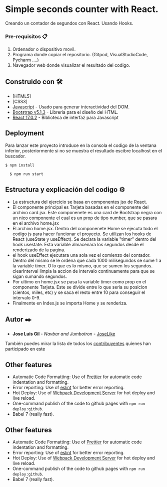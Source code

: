 # Simple seconds counter with React.

Creando un contador de segundos con React. Usando Hooks.

### Pre-requisitos 📋

1. Ordenador o dispositivo movil.
2. Programa donde copiar el repositorio. (Gitpod, VisualStudioCode, Pycharm ....)
3. Navegador web donde visualizar el resultado del codigo.


## Construido con 🛠️

* [HTML5] 
* [CSS3]  
* [Javascript](https://www.javascript.com/) - Usado para generar interactividad del DOM.
* [Bootstrap v5.1.3](https://getbootstrap.com/) - Libreria para el diseño del HTML.
* [React 17.0.2](https://es.reactjs.org/) - Biblioteca de interfaz para Javascript


## Deployment

Para lanzar este proyecto introduce en la consola el codigo de la ventana inferior, posteriormente si no se muestra el resultado escibre localhost en el buscador.
```
$ npm install
```

```bash
  $ npm run start
```



## Estructura y explicación del codigo ⚙️

* La estructura del ejercicio se basa en componentes jsx de React.
* El componente principal es Tarjeta basadas en el componente del archivo card.jsx. Este componenete es una card de Bootstrap negra con un nico componente el cual es un prop de tipo number, que se pasara en el archivo home.jsx
* El archivo home.jsx. Dentro del componenete Home se ejecuta todo el codigo js para hacer funcionar el proyecto. Se utilizan los hooks de React (useState y useEffect). Se declara la variable "timer" dentro del hook usestate. Esta variable almacenara los segundos desde el renderizado de la pagina.
* el hook useEffect ejecutara una sola vez el comienzo del contador. Dentro del mismo se le ordena que cada 1000 milisegundos se sume 1 a la variable timer. O lo que es lo mismo, que se sumen los segundos. clearInterval limpia la accion de intervalo continuamente para que se sigan sumando segundos.
* Por ultimo en home.jsx se pasa la variable timer como prop en el componente Tarjeta. Este se divide entre lo que seria su posicion (cientos, miles, etc) y se saca el resto entre 10 para conseguir el intervalo 0-9.
* Finalmente en Index.js se importa Home y se renderiza.


## Autor ✒️

* **Jose Luis Gil** - *Navbar and Jumbotron* - [JoseLike](https://github.com/JoseLike)

También puedes mirar la lista de todos los [contribuyentes](https://github.com/JoseLike/Simple-counter) quíenes han participado en este 



## Other features

- Automatic Code Formatting: Use of [Prettier](https://prettier.io/) for automatic code indentation and formatting.
- Error reporting: Use of [eslint](https://eslint.org/) for better error reporting.
- Hot Deploy: Use of [Webpack Development Server](https://webpack.js.org/configuration/dev-server/) for hot deploy and live reload.
- One-command publish of the code to github pages with `npm run deploy:github`.
- Babel 7 (really fast).

## Other features

- Automatic Code Formatting: Use of [Prettier](https://prettier.io/) for automatic code indentation and formatting.
- Error reporting: Use of [eslint](https://eslint.org/) for better error reporting.
- Hot Deploy: Use of [Webpack Development Server](https://webpack.js.org/configuration/dev-server/) for hot deploy and live reload.
- One-command publish of the code to github pages with `npm run deploy:github`.
- Babel 7 (really fast).
